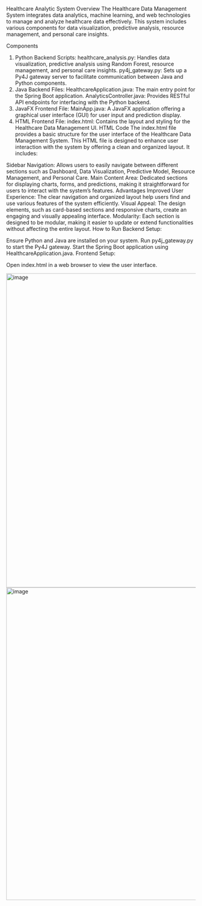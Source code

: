 Healthcare Analytic System
Overview
The Healthcare Data Management System integrates data analytics, machine learning, and web technologies to manage and analyze healthcare data effectively. This system includes various components for data visualization, predictive analysis, resource management, and personal care insights.

Components
1. Python Backend
Scripts:
healthcare_analysis.py: Handles data visualization, predictive analysis using Random Forest, resource management, and personal care insights.
py4j_gateway.py: Sets up a Py4J gateway server to facilitate communication between Java and Python components.
2. Java Backend
Files:
HealthcareApplication.java: The main entry point for the Spring Boot application.
AnalyticsController.java: Provides RESTful API endpoints for interfacing with the Python backend.
3. JavaFX Frontend
File:
MainApp.java: A JavaFX application offering a graphical user interface (GUI) for user input and prediction display.
4. HTML Frontend
File:
index.html: Contains the layout and styling for the Healthcare Data Management UI.
HTML Code
The index.html file provides a basic structure for the user interface of the Healthcare Data Management System. This HTML file is designed to enhance user interaction with the system by offering a clean and organized layout. It includes:

Sidebar Navigation: Allows users to easily navigate between different sections such as Dashboard, Data Visualization, Predictive Model, Resource Management, and Personal Care.
Main Content Area: Dedicated sections for displaying charts, forms, and predictions, making it straightforward for users to interact with the system’s features.
Advantages
Improved User Experience: The clear navigation and organized layout help users find and use various features of the system efficiently.
Visual Appeal: The design elements, such as card-based sections and responsive charts, create an engaging and visually appealing interface.
Modularity: Each section is designed to be modular, making it easier to update or extend functionalities without affecting the entire layout.
How to Run
Backend Setup:

Ensure Python and Java are installed on your system.
Run py4j_gateway.py to start the Py4J gateway.
Start the Spring Boot application using HealthcareApplication.java.
Frontend Setup:

Open index.html in a web browser to view the user interface.

<img width="1488" height="836" alt="image" src="https://github.com/user-attachments/assets/412dc815-bc3f-4554-aea0-1baac4279ed7" />

<img width="1483" height="832" alt="image" src="https://github.com/user-attachments/assets/3f8f8d0a-9c10-495f-bb18-dffe70e41dc9" />






